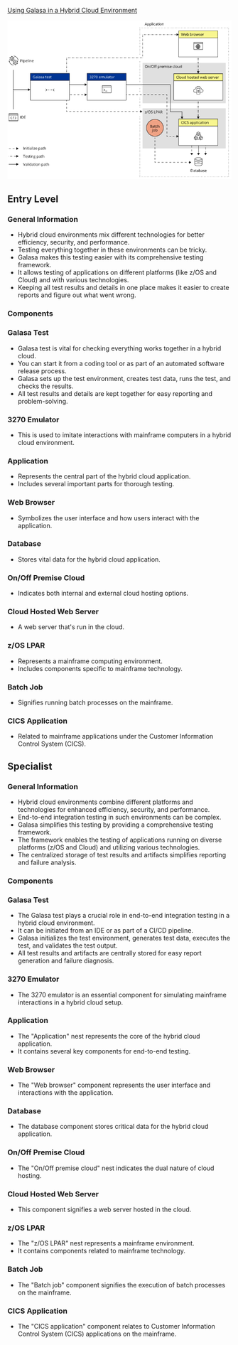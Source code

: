 [Using Galasa in a Hybrid Cloud Environment](https://galasa.dev/about)

![](galasa-hybrid-cloud.png)

## Entry Level

### General Information
- Hybrid cloud environments mix different technologies for better efficiency, security, and performance.
- Testing everything together in these environments can be tricky.
- Galasa makes this testing easier with its comprehensive testing framework.
- It allows testing of applications on different platforms (like z/OS and Cloud) and with various technologies.
- Keeping all test results and details in one place makes it easier to create reports and figure out what went wrong.

### Components 

### Galasa Test
- Galasa test is vital for checking everything works together in a hybrid cloud.
- You can start it from a coding tool or as part of an automated software release process.
- Galasa sets up the test environment, creates test data, runs the test, and checks the results.
- All test results and details are kept together for easy reporting and problem-solving.

### 3270 Emulator 
- This is used to imitate interactions with mainframe computers in a hybrid cloud environment.

### Application
- Represents the central part of the hybrid cloud application.
- Includes several important parts for thorough testing.

### Web Browser
- Symbolizes the user interface and how users interact with the application.

### Database
- Stores vital data for the hybrid cloud application.

### On/Off Premise Cloud
- Indicates both internal and external cloud hosting options.

### Cloud Hosted Web Server
- A web server that's run in the cloud.

### z/OS LPAR
- Represents a mainframe computing environment.
- Includes components specific to mainframe technology.

### Batch Job
- Signifies running batch processes on the mainframe.

### CICS Application
- Related to mainframe applications under the Customer Information Control System (CICS).

## Specialist

### General Information
- Hybrid cloud environments combine different platforms and technologies for enhanced efficiency, security, and performance.
- End-to-end integration testing in such environments can be complex.
- Galasa simplifies this testing by providing a comprehensive testing framework.
- The framework enables the testing of applications running on diverse platforms (z/OS and Cloud) and utilizing various technologies.
- The centralized storage of test results and artifacts simplifies reporting and failure analysis.

### Components 

### Galasa Test
- The Galasa test plays a crucial role in end-to-end integration testing in a hybrid cloud environment.
- It can be initiated from an IDE or as part of a CI/CD pipeline.
- Galasa initializes the test environment, generates test data, executes the test, and validates the test output.
- All test results and artifacts are centrally stored for easy report generation and failure diagnosis.

### 3270 Emulator 
- The 3270 emulator is an essential component for simulating mainframe interactions in a hybrid cloud setup.

### Application
- The "Application" nest represents the core of the hybrid cloud application.
- It contains several key components for end-to-end testing.

### Web Browser
- The "Web browser" component represents the user interface and interactions with the application.

### Database
- The database component stores critical data for the hybrid cloud application.

### On/Off Premise Cloud
- The "On/Off premise cloud" nest indicates the dual nature of cloud hosting.

### Cloud Hosted Web Server
- This component signifies a web server hosted in the cloud.

### z/OS LPAR
- The "z/OS LPAR" nest represents a mainframe environment.
- It contains components related to mainframe technology.

### Batch Job
- The "Batch job" component signifies the execution of batch processes on the mainframe.

### CICS Application
- The "CICS application" component relates to Customer Information Control System (CICS) applications on the mainframe.
